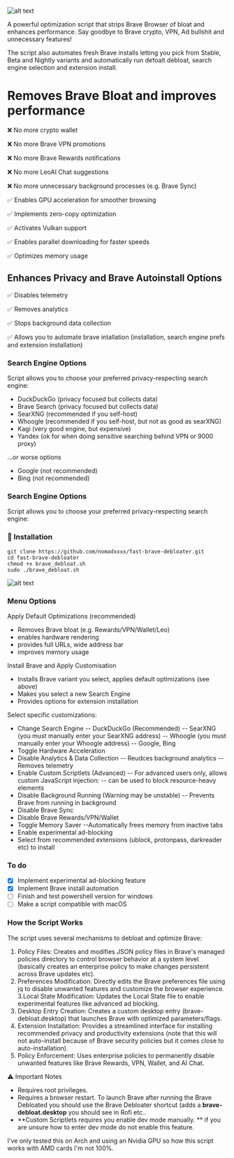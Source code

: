 ![alt text](https://github.com/nomadxxxx/fast-brave-debloater/blob/main/logo.png) 

A powerful optimization script that strips Brave Browser of bloat and enhances performance. Say goodbye to Brave crypto, VPN, Ad bullshit and unnecessary features! 

The script also automates fresh Brave installs letting you pick from Stable, Beta and Nightly variants and automatically run defoalt debloat, search engine selection and extension install.

# Removes Brave Bloat and improves performance

❌ No more crypto wallet

❌ No more Brave VPN promotions

❌ No more Brave Rewards notifications

❌ No more LeoAI Chat suggestions

❌ No more unnecessary background processes (e.g. Brave Sync)

✅ Enables GPU acceleration for smoother browsing

✅ Implements zero-copy optimization

✅ Activates Vulkan support

✅ Enables parallel downloading for faster speeds

✅ Optimizes memory usage

## Enhances Privacy and Brave Autoinstall Options

✅ Disables telemetry

✅ Removes analytics

✅ Stops background data collection

✅ Allows you to automate brave intallation (installation, search engine prefs and extension installation)

### Search Engine Options
Script allows you to choose your preferred privacy-respecting search engine:

- DuckDuckGo (privacy focused but collects data)
- Brave Search (privacy focused but collects data)
- SearXNG (recommended if you self-host)
- Whoogle (recommended if you self-host, but not as good as searXNG)
- Kagi (very good engine, but expensive)
- Yandex (ok for when doing sensitive searching behind VPN or 9000 proxy)

...or worse options
- Google (not recommended)
- Bing (not recommended)
  
### Search Engine Options
Script allows you to choose your preferred privacy-respecting search engine:

### 🔧 Installation
```
git clone https://github.com/nomadxxxx/fast-brave-debloater.git
cd fast-brave-debloater
chmod +x brave_debloat.sh
sudo ./brave_debloat.sh
```
![alt text](https://github.com/nomadxxxx/fast-brave-debloater/blob/main/screenshot.png) 

### Menu Options
Apply Default Optimizations (recommended)
- Removes Brave bloat (e.g. Rewards/VPN/Wallet/Leo)
- enables hardware rendering
- provides full URLs, wide address bar
- improves memory usage

Install Brave and Apply Customisation
- Installs Brave variant you select, applies default optimizations (see above)
- Makes you select a new Search Engine
- Provides options for extension installation

Select specific customizations:
- Change Search Engine
  --  DuckDuckGo (Recommended)
  --  SearXNG (you must manually enter your SearXNG address)
  --  Whoogle (you must manually enter your Whoogle address)
  --  Google, Bing 
- Toggle Hardware Acceleration
- Disable Analytics & Data Collection
  -- Reudces background analytics
  -- Removes telemetry
- Enable Custom Scriptlets (Advanced)
  -- For advanced users only, allows custom JavaScript injection:
  -- can be used to block resource-heavy elements
- Disable Background Running (Warning may be unstable)
  -- Prevents Brave from running in background
- Disable Brave Sync
- Disable Brave Rewards/VPN/Wallet
- Toggle Memory Saver
  --Automatically frees memory from inactive tabs
- Enable experimental ad-blocking
- Select from recommended extensions (ublock, protonpass, darkreader etc) to install

### To do
- [X] Implement experimental ad-blocking feature
- [X] Implement Brave install automation
- [ ] Finish and test powershell version for windows
- [ ] Make a script compatible with macOS

### How the Script Works
The script uses several mechanisms to debloat and optimize Brave:
1. Policy Files: Creates and modifies JSON policy files in Brave's managed policies directory to control browser behavior at a system level (basically creates an enterprise policy to make changes persistent across Brave updates etc).
2. Preferences Modification: Directly edits the Brave preferences file using jq to disable unwanted features and customize the browser experience.
3.Local State Modification: Updates the Local State file to enable experimental features like advanced ad blocking.
4. Desktop Entry Creation: Creates a custom desktop entry (brave-debloat.desktop) that launches Brave with optimized parameters/flags.
5. Extension Installation: Provides a streamlined interface for installing recommended privacy and productivity extensions (note that this will not auto-install because of Brave security policies but it comes close to auto-installation).
6. Policy Enforcement: Uses enterprise policies to permanently disable unwanted features like Brave Rewards, VPN, Wallet, and AI Chat.


⚠️ Important Notes
- Requires root privileges. 
- Requires a browser restart. 
To launch Brave after running the Brave Debloated you should use the Brave Debloater shortcut (adds a **brave-debloat.desktop** you should see in Rofi etc..
- **Custom Scriptlets requires you enable dev mode manually. ** if you are unsure how to enter dev mode do not enable this feature.

I've only tested this on Arch and using an Nvidia GPU so how this script works with AMD cards I'm not 100%.
